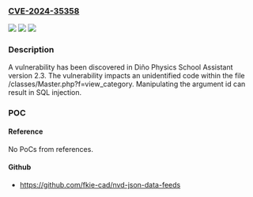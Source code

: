 ### [CVE-2024-35358](https://cve.mitre.org/cgi-bin/cvename.cgi?name=CVE-2024-35358)
![](https://img.shields.io/static/v1?label=Product&message=n%2Fa&color=blue)
![](https://img.shields.io/static/v1?label=Version&message=n%2Fa&color=blue)
![](https://img.shields.io/static/v1?label=Vulnerability&message=n%2Fa&color=brighgreen)

### Description

A vulnerability has been discovered in Diño Physics School Assistant version 2.3. The vulnerability impacts an unidentified code within the file /classes/Master.php?f=view_category. Manipulating the argument id can result in SQL injection.

### POC

#### Reference
No PoCs from references.

#### Github
- https://github.com/fkie-cad/nvd-json-data-feeds

